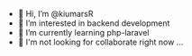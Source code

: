 - 👋 Hi, I’m @kiumarsR
- 👀 I’m interested in backend development
- 🌱 I’m currently learning php-laravel
- 💞️ I'm not looking for collaborate right now ...

<!---
kiumarsR/kiumarsR is a ✨ special ✨ repository because its `README.md` (this file) appears on your GitHub profile.
You can click the Preview link to take a look at your changes.
--->
